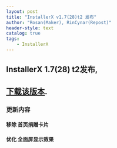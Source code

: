 ```yaml
---
layout: post
title: "InstallerX v1.7(28)t2 发布"
author: "Rosan(Maker), RinCynar(Repost)"
header-style: text
catalog: true
tags:
    - InstallerX
---
```


## InstallerX 1.7(28) t2发布,
## [下载该版本](/file/InstallerX_1.7(28)-t2.apk).

### 更新内容

#### 移除 首页捐赠卡片

#### 优化 全面屏显示效果
